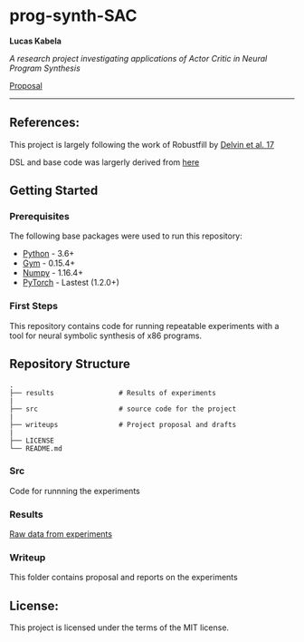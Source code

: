 # prog-synth-SAC

**Lucas Kabela**

_A research project investigating applications of Actor Critic in Neural Program Synthesis_

[Proposal](./writeups/project_proposal_final.pdf)

---

## References:
This project is largely following the work of Robustfill by [Delvin et al. 17](https://arxiv.org/abs/1703.07469)

DSL and base code was largerly derived from [here](https://github.com/yeoedward/Robust-Fill/)


## Getting Started

### Prerequisites
The following base packages were used to run this repository: 

 - [Python](https://www.python.org/) - 3.6+
 - [Gym](https://gym.openai.com/) - 0.15.4+
 - [Numpy](https://numpy.org/) - 1.16.4+
 - [PyTorch](https://pytorch.org/) - Lastest (1.2.0+)

### First Steps
This repository contains code for running repeatable experiments with a tool for neural symbolic synthesis of x86 programs. 

## Repository Structure

    .
    ├── results                # Results of experiments
    |
    ├── src                    # source code for the project
    |
    ├── writeups               # Project proposal and drafts
    |
    ├── LICENSE
    └── README.md


### Src
Code for runnning the experiments	

### Results
[Raw data from experiments]()

### Writeup
This folder contains proposal and reports on the experiments

## License:
This project is licensed under the terms of the MIT license.